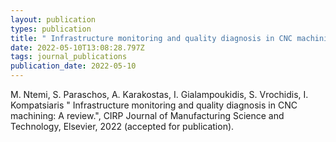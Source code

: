 ```yaml
---
layout: publication
types: publication
title: " Infrastructure monitoring and quality diagnosis in CNC machining: A review"
date: 2022-05-10T13:08:28.797Z
tags: journal_publications
publication_date: 2022-05-10
---
```

M. Ntemi, S. Paraschos, A. Karakostas, I. Gialampoukidis, S. Vrochidis, I. Kompatsiaris " Infrastructure monitoring and quality diagnosis in CNC machining: A review.", CIRP Journal of Manufacturing Science and Technology, Elsevier, 2022 (accepted for publication).